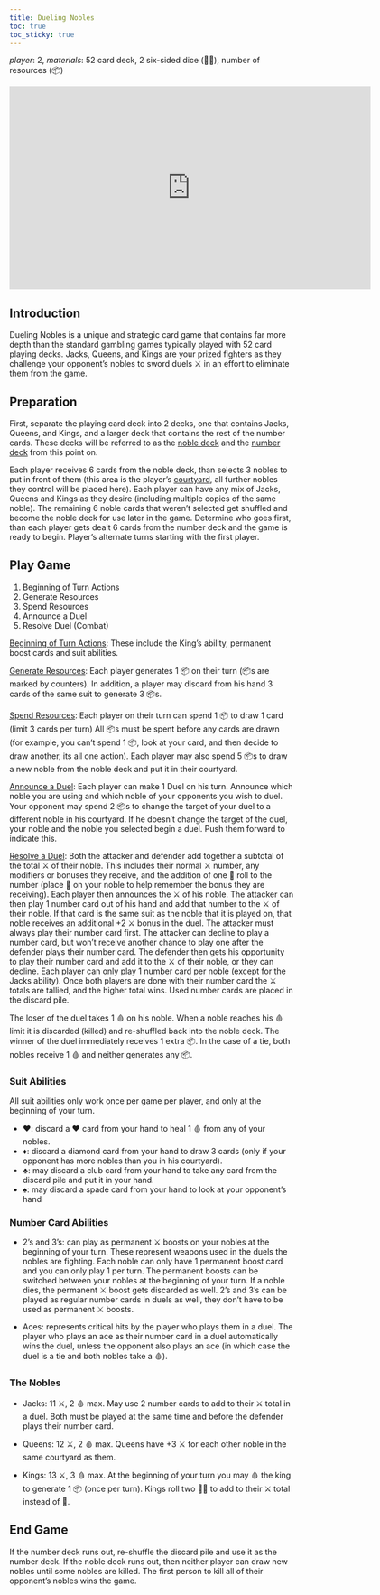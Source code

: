 ```yaml
---
title: Dueling Nobles
toc: true
toc_sticky: true
---
```


_player_: 2, _materials_: 52 card deck, 2 six-sided dice (🎲🎲), number of resources (📦)


<iframe width="640" height="360" src="https://www.youtube-nocookie.com/embed/-3PdufVVTTI?controls=0" frameborder="0" allowfullscreen></iframe>

## Introduction

Dueling Nobles is a unique and strategic card game that contains far more depth than the standard gambling games typically played with 52 card playing decks. Jacks, Queens, and Kings are your prized fighters as they challenge your opponent’s nobles to sword duels ⚔️ in an effort to eliminate them from the game.

## Preparation

First, separate the playing card deck into 2 decks, one that contains Jacks, Queens, and Kings, and a larger deck that contains the rest of the number cards. These decks will be referred to as the <ins>noble deck</ins> and the <ins>number deck</ins> from this point on. 

Each player receives 6 cards from the noble deck, than selects 3 nobles to put in front of them (this area is the player’s <ins>courtyard</ins>, all further nobles they control will be placed here). Each player can have any mix of Jacks, Queens and Kings as they desire (including multiple copies of the same noble). The remaining 6 noble cards that weren’t selected get shuffled and become the noble deck for use later in the game. Determine who goes first, than each player gets dealt 6 cards from the number deck and the game is ready to begin. Player’s alternate turns starting with the first player.

## Play Game

1. Beginning of Turn Actions
2. Generate Resources
3. Spend Resources
4. Announce a Duel
5. Resolve Duel (Combat)

<ins>Beginning of Turn Actions</ins>: These include the King’s ability, permanent boost cards and suit abilities.

<ins>Generate Resources</ins>: Each player generates 1 📦 on their turn (📦s are marked by counters). In addition, a player may discard from his hand 3 cards of the same suit to generate 3 📦s.

<ins>Spend Resources</ins>: Each player on their turn can spend 1 📦 to draw 1 card (limit 3 cards per turn) All 📦s must be spent before any cards are drawn (for example, you can’t spend 1 📦, look at your card, and then decide to draw another, its all one action). Each player may also spend 5 📦s to draw a new noble from the noble deck and put it in their courtyard.

<ins>Announce a Duel</ins>: Each player can make 1 Duel on his turn. Announce which noble you are using and which noble of your opponents you wish to duel. Your opponent may spend 2 📦s to change the target of your duel to a different noble in his courtyard. If he doesn’t change the target of the duel, your noble and the noble you selected begin a duel. Push them forward to indicate this.

<ins>Resolve a Duel</ins>: Both the attacker and defender add together a subtotal of the total ⚔️ of their noble. This includes their normal ⚔️ number, any modifiers or bonuses they receive, and the addition of one 🎲 roll to the number (place 🎲 on your noble to help remember the bonus they are receiving). Each player then announces the ⚔️ of his noble. The attacker can then play 1 number card out of his hand and add that number to the ⚔️ of their noble. If that card is the same suit as the noble that it is played on, that noble receives an additional +2 ⚔️ bonus in the duel. The attacker must always play their number card first. The attacker can decline to play a number card, but won’t receive another chance to play one after the defender plays their number card. The defender then gets his opportunity to play their number card and add it to the ⚔️ of their noble, or they can decline. Each player can only play 1 number card per noble (except for the Jacks ability). Once both players are done with their number card the ⚔️ totals are tallied, and the higher total wins. Used number cards are placed in the discard pile.

The loser of the duel takes 1 🩸 on his noble. When a noble reaches his 🩸 limit it is discarded (killed) and re-shuffled back into the noble deck. The winner of the duel immediately receives 1 extra 📦. In the case of a tie, both nobles receive 1 🩸 and neither generates any 📦.

### Suit Abilities

All suit abilities only work once per game per player, and only at the beginning of your turn. 

* ♥️: discard a ♥️ card from your hand to heal 1 🩸 from any of your nobles.
* ♦️: discard a diamond card from your hand to draw 3 cards (only if your opponent has more nobles than you in his courtyard).
* ♣️: may discard a club card from your hand to take any card from the discard pile and put it in your hand.
* ♠️: may discard a spade card from your hand to look at your opponent’s hand

### Number Card Abilities

* 2’s and 3’s: can play as permanent ⚔️ boosts on your nobles at the beginning of your turn. These represent weapons used in the duels the nobles are fighting. Each noble can only have 1 permanent boost card and you can only play 1 per turn. The permanent boosts can be switched between your nobles at the beginning of your turn. If a noble dies, the permanent ⚔️ boost gets discarded as well. 2’s and 3’s can be played as regular number cards in duels as well, they don’t have to be used as permanent ⚔️ boosts.

* Aces: represents critical hits by the player who plays them in a duel. The player who plays an ace as their number card in a duel automatically wins the duel, unless the opponent also plays an ace (in which case the duel is a tie and both nobles take a 🩸).

### The Nobles

* Jacks: 11 ⚔️, 2 🩸 max. May use 2 number cards to add to their ⚔️ total in a duel. Both must be played at the same time and before the defender plays their number card.

* Queens: 12 ⚔️, 2 🩸 max. Queens have +3 ⚔️ for each other noble in the same courtyard as them.

* Kings: 13 ⚔️, 3 🩸 max. At the beginning of your turn you may 🩸 the king to generate 1 📦 (once per turn). Kings roll two 🎲🎲 to add to their ⚔️ total instead of 🎲.

## End Game
If the number deck runs out, re-shuffle the discard pile and use it as the number deck. If the noble deck runs out, then neither player can draw new nobles until some nobles are killed. The first person to kill all of their opponent’s nobles wins the game.